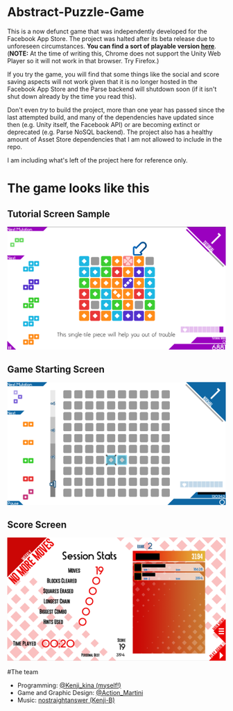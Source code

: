 # Abstract-Puzzle-Game
This is a now defunct game that was independently developed for the Facebook App Store. The project was halted after its beta release due to unforeseen circumstances. **You can find a sort of playable version [here](https://kensai.github.io/Abstract-Puzzle-Game/)**. (**NOTE:** At the time of writing this, Chrome does not support the Unity Web Player so it will not work in that browser. Try Firefox.)

If you try the game, you will find that some things like the social and score saving aspects will not work given that it is no longer hosted in the Facebook App Store and the Parse backend will shutdown soon (if it isn't shut down already by the time you read this).

Don't even _try_ to build the project, more than one year has passed since the last attempted build, and many of the dependencies have updated since then (e.g. Unity itself, the Facebook API) or are becoming extinct or deprecated (e.g. Parse NoSQL backend). The project also has a healthy amount of Asset Store dependencies that I am not allowed to include in the repo.

I am including what's left of the project here for reference only.

# The game looks like this

## Tutorial Screen Sample
![Tutorial Screen Sample](/Screenshots/Tutorialitis.png?raw=true "Tutorial Screen Sample")

## Game Starting Screen
![Game Starting Screen](/Screenshots/2014_10_10_18_48_22_Poozel_en_Facebook.png?raw=true "Game Starting Screen")

## Score Screen
![Score Screen](/Screenshots/2014_10_10_18_51_30_Poozel_en_Facebook.png?raw=true "Score Screen")

#The team

- Programming: [@Kenji_kina (myself!)](https://twitter.com/Kenji_kina)
- Game and Graphic Design: [@Action_Martini](https://twitter.com/ActionMartini)
- Music: [nostraightanswer (Kenji-B)](https://nostraightanswer.bandcamp.com/album/poozel-ost)
